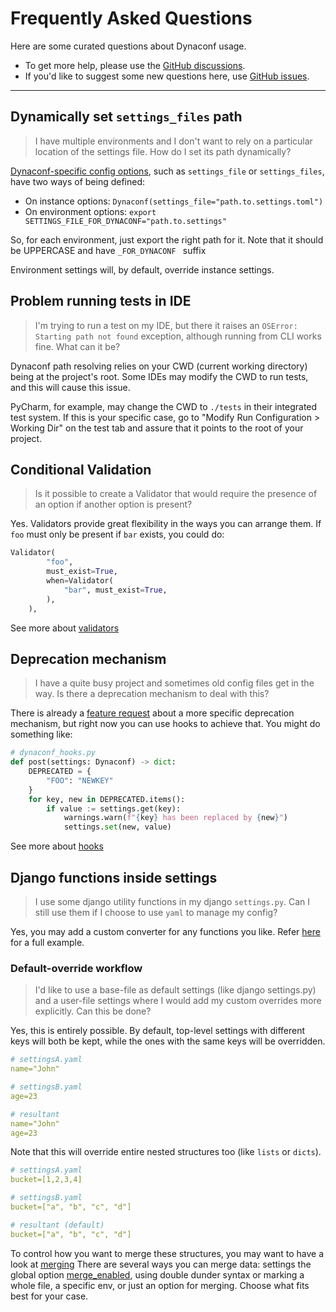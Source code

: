 # Frequently Asked Questions

Here are some curated questions about Dynaconf usage.

- To get more help, please use the [GitHub discussions](https://github.com/dynaconf/dynaconf/issues).
- If you'd like to suggest some new questions here, use [GitHub issues](https://github.com/dynaconf/dynaconf/discussions).

---

## Dynamically set `settings_files` path

> I have multiple environments and I don't want to rely on a particular location of the settings file. How do I set its path dynamically?

[Dynaconf-specific config options](https://www.dynaconf.com/configuration/), such as `settings_file` or `settings_files`, have two ways of being defined:

- On instance options: `Dynaconf(settings_file="path.to.settings.toml")`
- On environment options: `export SETTINGS_FILE_FOR_DYNACONF="path.to.settings"`

So, for each environment, just export the right path for it. Note that it should be UPPERCASE and have `_FOR_DYNACONF ` suffix

Environment settings will, by default, override instance settings.

## Problem running tests in IDE

> I'm trying to run a test on my IDE, but there it raises an `OSError: Starting path not found` exception, although running from CLI works fine. What can it be?

Dynaconf path resolving relies on your CWD (current working directory) being at the project's root.
Some IDEs may modify the CWD to run tests, and this will cause this issue.

PyCharm, for example, may change the CWD to `./tests` in their integrated test system. If this is your specific case, go to "Modify Run Configuration > Working Dir" on the test tab and assure that it points to the root of your project.

## Conditional Validation

> Is it possible to create a Validator that would require the presence of an option if another option is present?

Yes. Validators provide great flexibility in the ways you can arrange them. If `foo` must only be present if `bar` exists, you could do:

```python
Validator(
        "foo",
        must_exist=True,
        when=Validator(
            "bar", must_exist=True,
        ),
    ),
```

See more about [validators](https://www.dynaconf.com/validation/)

## Deprecation mechanism

> I have a quite busy project and sometimes old config files get in the way. Is there a deprecation mechanism to deal with this?

There is already a [feature request](https://github.com/dynaconf/dynaconf/discussions/881) about a more specific deprecation mechanism, but right now you can use hooks to achieve that. You might do something like:

```python
# dynaconf_hooks.py
def post(settings: Dynaconf) -> dict:
    DEPRECATED = {
        "FOO": "NEWKEY"
    }
    for key, new in DEPRECATED.items():
        if value := settings.get(key):
            warnings.warn(f"{key} has been replaced by {new}")
            settings.set(new, value)
```

See more about [hooks](https://www.dynaconf.com/advanced/#hooks)

## Django functions inside settings

> I use some django utility functions in my django `settings.py`. Can I still use them if I choose to use `yaml` to manage my config?

Yes, you may add a custom converter for any functions you like. Refer [here](/django/#use-django-function-inside-custom-settings) for a full example.

### Default-override workflow

> I'd like to use a base-file as default settings (like django settings.py) and a user-file settings where I would add my custom overrides more explicitly. Can this be done?

Yes, this is entirely possible. By default, top-level settings with different keys will both be kept, while the ones with the same keys will be overridden.

```yaml
# settingsA.yaml
name="John"

# settingsB.yaml
age=23

# resultant
name="John"
age=23
```

Note that this will override entire nested structures too (like `lists` or `dicts`).

```yaml
# settingsA.yaml
bucket=[1,2,3,4]

# settingsB.yaml
bucket=["a", "b", "c", "d"]

# resultant (default)
bucket=["a", "b", "c", "d"]
```

To control how you want to merge these structures, you may want to have a look at [merging](https://www.dynaconf.com/merging/)
There are several ways you can merge data: settings the global option [merge_enabled](), using double dunder syntax or marking a whole file, a specific env, or just an option for merging. Choose what fits best for your case.
